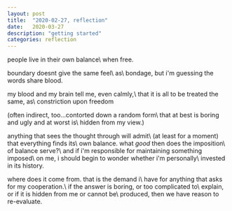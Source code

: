 ```yaml
---
layout: post
title:  "2020-02-27, reflection"
date:   2020-03-27
description: "getting started"
categories: reflection
---
```

people live in their own balance\\
when free.


boundary doesnt give the same feel\\
as\\
bondage, but i'm guessing the words share blood.

my blood and my brain tell me, even calmly,\\
that it is all to be treated the same, as\\
constriction upon freedom

(often indirect, too...contorted down a random form\\
that at best is boring and ugly and at worst is\\
hidden from my view.)

anything that sees the thought through will admit\\
(at least for a moment) that everything finds its\\
own balance. what _good_ then does the imposition\\
of balance serve?\\
and if i'm responsible for maintaining something imposed\\
on me, i should begin to wonder whether i'm personally\\
invested in its history.

where does it come from. that is the demand i\\
have for anything that asks for my cooperation.\\
if the answer is boring, or too complicated to\\
explain, or if it is hidden from me or cannot be\\
produced, then we have reason to re-evaluate.
